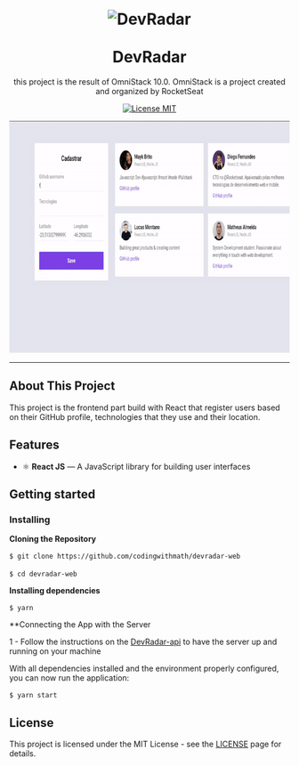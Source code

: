 <h1 align="center">
<br>
  <img src="https://rocketseat.gallerycdn.vsassets.io/extensions/rocketseat/rocketseatreactnative/2.2.0/1557162274650/Microsoft.VisualStudio.Services.Icons.Default" alt="DevRadar" width="60">
<br>
<br>
DevRadar
</h1>

<p align="center">this project is the result of OmniStack 10.0. OmniStack is a project created and organized by RocketSeat</p>

<p align="center">
  <a href="https://opensource.org/licenses/MIT">
    <img src="https://img.shields.io/badge/License-MIT-blue.svg" alt="License MIT">
  </a>
</p>

<div align="center">
  <img src="./Demo/web.gif" alt="demo" height="417" width="800">
</div>

<hr />

## About This Project

This project is the frontend part build with React that register users based on their GitHub profile, technologies that they use and their location.

## Features

- ⚛️ **React JS** — A JavaScript library for building user interfaces

## Getting started

### Installing

**Cloning the Repository**

```
$ git clone https://github.com/codingwithmath/devradar-web

$ cd devradar-web
```

**Installing dependencies**

```
$ yarn
```

**Connecting the App with the Server

1 - Follow the instructions on the [DevRadar-api](https://github.com/codingwithmath/devradar-api) to have the server up and running on your machine


With all dependencies installed and the environment properly configured, you can now run the application:

```
$ yarn start
```

## License

This project is licensed under the MIT License - see the [LICENSE](https://opensource.org/licenses/MIT) page for details.
